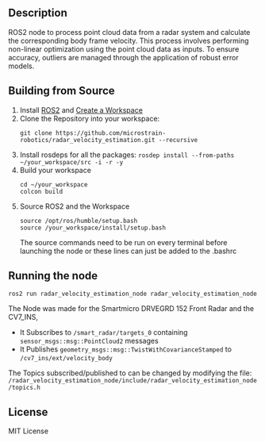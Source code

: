 ## Description
ROS2 node to process point cloud data from a radar system and calculate the corresponding body frame velocity. This process involves performing non-linear optimization using the point cloud data as inputs. To ensure accuracy, outliers are managed through the application of robust error models.

## Building from Source
1. Install [ROS2](https://docs.ros.org/en/humble/Installation.html) and [Create a Workspace](https://docs.ros.org/en/humble/Tutorials/Beginner-Client-Libraries/Creating-A-Workspace/Creating-A-Workspace.html)
2. Clone the Repository into your workspace:
   ```
   git clone https://github.com/microstrain-robotics/radar_velocity_estimation.git --recursive
   ```
3. Install rosdeps for all the packages: `rosdep install --from-paths ~/your_workspace/src -i -r -y`
4. Build your workspace
   ```
   cd ~/your_workspace
   colcon build
   ```
5. Source ROS2 and the Workspace
   ```
   source /opt/ros/humble/setup.bash
   source /your_workspace/install/setup.bash
   ```
   The source commands need to be run on every terminal before launching the node or these lines can just be added to the .bashrc

## Running the node
```
ros2 run radar_velocity_estimation_node radar_velocity_estimation_node
```
The Node was made for the Smartmicro DRVEGRD 152 Front Radar and the CV7_INS,
  * It Subscribes to `/smart_radar/targets_0` containing `sensor_msgs::msg::PointCloud2` messages
  * It Publishes `geometry_msgs::msg::TwistWithCovarianceStamped` to `/cv7_ins/ext/velocity_body`

The Topics subscribed/published to can be changed by modifying the file: `/radar_velocity_estimation_node/include/radar_velocity_estimation_node/topics.h`

## License
MIT License
